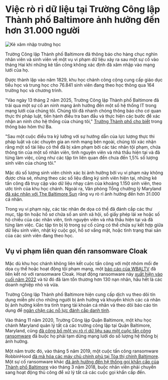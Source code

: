 # Việc rò rỉ dữ liệu tại Trường Công lập Thành phố Baltimore ảnh hưởng đến hơn 31.000 người

![Kẻ xâm nhập trường học](https://www.bleepstatic.com/content/hl-images/2025/01/22/school-hacker.jpg)

Trường Công lập Thành phố Baltimore đã thông báo cho hàng chục nghìn nhân viên và sinh viên về một vụ vi phạm dữ liệu xảy ra sau một sự cố vào tháng Hai khi những kẻ tấn công không xác định đã xâm nhập vào mạng lưới của họ.

Được thành lập vào năm 1829, khu học chánh công cộng cung cấp giáo dục tiểu học và trung học cho 76.841 sinh viên đang theo học thông qua 164 trường học và chương trình.

"Vào ngày 13 tháng 2 năm 2025, Trường Công lập Thành phố Baltimore đã trải qua một sự cố an ninh mạng ảnh hưởng đến một số hệ thống IT trong mạng lưới của chúng tôi. Chúng tôi đã nhanh chóng thông báo cho cơ quan thực thi pháp luật, tiến hành điều tra ban đầu và thực hiện các bước để xác nhận an ninh cho hệ thống của chúng tôi," [Trường Thành phố cho biết](https://www.baltimorecityschools.org/page/databreach) trong thông báo hôm thứ Ba.

"Sau một cuộc điều tra kỹ lưỡng với sự hướng dẫn của lực lượng thực thi pháp luật và các chuyên gia an ninh mạng bên ngoài, chúng tôi xác nhận rằng một số tài liệu có thể đã bị xâm phạm bởi các tác nhân tội phạm, chứa thông tin của một số nhân viên, tình nguyện viên và nhà thầu hiện tại và đã từng làm việc, cũng như các tập tin liên quan đến chưa đến 1,5% số lượng sinh viên của chúng tôi."

Mặc dù số lượng sinh viên chính xác bị ảnh hưởng bởi vụ vi phạm này không được chia sẻ, nhưng theo các số liệu đăng ký sinh viên hiện tại, những kẻ tấn công đã truy cập vào dữ liệu nhạy cảm của khoảng 1.150 sinh viên, theo ước tính của khu học chánh. Ngoài ra, Văn phòng Tổng chưởng lý Maryland [đã xác nhận với The Baltimore Sun](https://www.baltimoresun.com/2025/04/24/31k-impacted-baltimore-city-schools-cyberattack/) rằng vụ rò rỉ ảnh hưởng đến hơn 31.000 cá nhân.

Trong vụ vi phạm này, các tác nhân đe dọa có thể đã đánh cắp các thư mục, tập tin hoặc hồ sơ chứa số an sinh xã hội, số giấy phép lái xe hoặc số hộ chiếu của các nhân viên, tình nguyện viên và nhà thầu hiện tại và đã từng làm việc. Các tập tin bị lộ trong sự cố cũng có thể chứa sự kết hợp giữa dữ liệu sinh viên, nhật ký cuộc gọi, hồ sơ vắng mặt, hoặc tình trạng thai sản của các sinh viên đang theo học.

## Vụ vi phạm liên quan đến ransomware Cloak

Mặc dù khu học chánh không liên kết cuộc tấn công với một nhóm mối đe dọa cụ thể hoặc hoạt động tội phạm mạng, một [báo cáo của WBALTV](https://www.wbaltv.com/article/cyberattack-baltimore-city-public-schools-students-staff-cloak/64543595) đã liên kết nó với ransomware Cloak. Hoạt động ransomware này [xuất hiện vào cuối năm 2022](https://www.halcyon.ai/blog/cloak-ransomware-variant-exhibits-advanced-persistence-evasion-and-vhd-extraction-capabilities) và từ đó đã làm tổn thương hơn 130 nạn nhân, hầu hết là các doanh nghiệp nhỏ và vừa.

Trường Công lập Thành phố Baltimore hiện cung cấp dịch vụ theo dõi tín dụng miễn phí cho những người bị ảnh hưởng và khuyến khích các cá nhân bị ảnh hưởng kiểm tra tình trạng tài khoản cá nhân và theo dõi báo cáo tín dụng để [ngăn chặn các nỗ lực đánh cắp danh tính](https://www.marylandattorneygeneral.gov/pages/identitytheft/default.aspx).

Vào tháng 11 năm 2020, Trường Công lập Quận Baltimore, một khu học chánh Maryland quản lý tất cả các trường công lập tại Quận Baltimore, Maryland, cũng [đã công bố một vụ rò rỉ dữ liệu sau một cuộc tấn công ransomware](https://www.bleepingcomputer.com/news/security/baltimore-county-public-schools-hit-by-ransomware-attack/) đã buộc họ phải tạm dừng mạng lưới do số lượng hệ thống bị ảnh hưởng.

Một năm trước đó, vào tháng 5 năm 2019, một cuộc tấn công ransomware RobbinHood [đã mã hóa các máy chủ chính phủ tại Tòa thị chính Baltimore](https://www.bleepingcomputer.com/news/security/local-authorities-in-texas-and-maryland-hit-by-ransomware/). Một sự cố ransomware khác [đã ảnh hưởng đến hệ thống gọi khẩn cấp của Thành phố Baltimore](https://www.nbcnews.com/news/us-news/baltimore-s-911-emergency-system-hit-cyberattack-n860876) vào tháng 3 năm 2018, buộc nhân viên phải chuyển sang hoạt động thủ công để xử lý tất cả các cuộc gọi khẩn cấp đến.